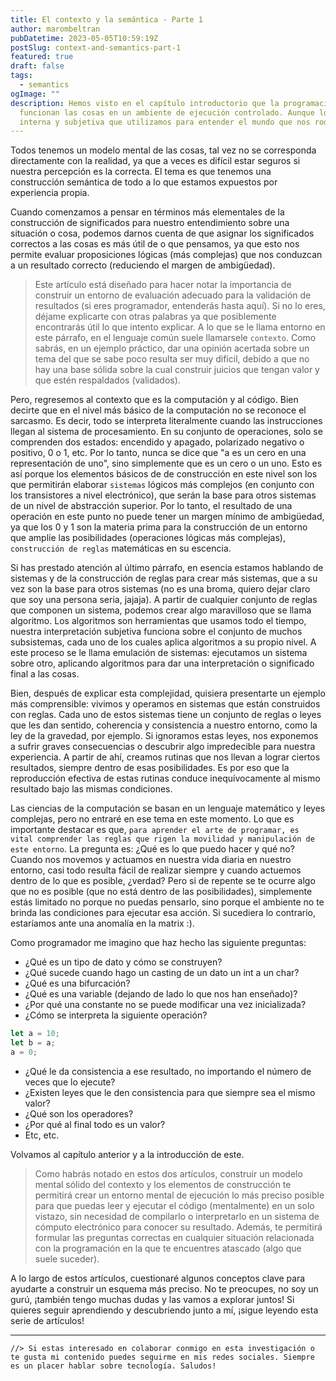 ```yaml
---
title: El contexto y la semántica - Parte 1
author: marombeltran
pubDatetime: 2023-05-05T10:59:19Z
postSlug: context-and-semantics-part-1
featured: true
draft: false
tags:
  - semantics
ogImage: ""
description: Hemos visto en el capítulo introductorio que la programación nos ayuda a comprender a través del modelado de información cómo es que 
  funcionan las cosas en un ambiente de ejecución controlado. Aunque lo digimos en palabras como estas "un modelo mental se refiere a una representación 
  interna y subjetiva que utilizamos para entender el mundo que nos rodea", entendiendo por modelo mental como ambiente de ejecución...
---
```

Todos tenemos un modelo mental de las cosas, tal vez no se corresponda directamente con la realidad, ya que a veces es difícil estar seguros si nuestra percepción 
es la correcta. El tema es que tenemos una construcción semántica de todo a lo que estamos expuestos por experiencia propia. 

Cuando comenzamos a pensar en términos más elementales de la construcción de significados para nuestro entendimiento sobre una situación o cosa, podemos darnos 
cuenta de que asignar los significados correctos a las cosas es más útil de o que pensamos, ya que esto nos permite evaluar proposiciones lógicas (más complejas) que nos 
conduzcan a un resultado correcto (reduciendo el margen de ambigüedad).

> Este artículo está diseñado para hacer notar la importancia de construir un entorno de evaluación adecuado para la validación de resultados (si eres programador, 
entenderás hasta aquí). Si no lo eres, déjame explicarte con otras palabras ya que posiblemente encontrarás útil lo que intento explicar. A lo que se le llama entorno en este párrafo, 
en el lenguaje común suele llamarsele `contexto`. Como sabrás, en un ejemplo práctico, dar una opinión acertada sobre un tema del que se sabe poco resulta ser muy difícil, 
debido a que no hay una base sólida sobre la cual construir juicios que tengan valor y que estén respaldados (validados).

Pero, regresemos al contexto que es la computación y al código. Bien decirte que en el nivel más básico de la computación no se reconoce el sarcasmo. 
Es decir, todo se interpreta literalmente cuando las instrucciones llegan al 
sistema de procesamiento. En su conjunto de operaciones, solo se comprenden dos estados: encendido y apagado, polarizado negativo o positivo, 0 o 1, etc. 
Por lo tanto, nunca se dice que "a es un cero en una representación de uno", sino simplemente que es un cero o un uno. Esto es así porque los elementos básicos de 
de construcción en este nivel son los que permitirán elaborar `sistemas` lógicos más complejos (en conjunto con los transistores a nivel electrónico), que serán la 
base para otros sistemas de un nivel de abstracción superior. Por lo tanto, el resultado de una operación en este punto no puede tener un margen mínimo de ambigüedad, 
ya que los 0 y 1 son la materia prima para la construcción de un entorno que amplíe las posibilidades (operaciones lógicas más complejas), `construcción de reglas` 
matemáticas en su escencia.

Si has prestado atención al último párrafo, en esencia estamos hablando de sistemas y de la construcción de reglas para crear más sistemas, que a su vez son la base para otros 
sistemas (no es una broma, quiero dejar claro que soy una persona seria, jajaja). A partir de cualquier conjunto de reglas que componen un sistema, podemos 
crear algo maravilloso que se llama algoritmo. Los algoritmos son herramientas que usamos todo el tiempo, nuestra interpretación subjetiva funciona sobre 
el conjunto de muchos subsistemas, cada uno de los cuales aplica algoritmos a su propio nivel. A este proceso se le llama emulación de sistemas: ejecutamos 
un sistema sobre otro, aplicando algoritmos para dar una interpretación o significado final a las cosas.

Bien, después de explicar esta complejidad, quisiera presentarte un ejemplo más comprensible: vivimos y operamos en sistemas que están construidos con reglas. 
Cada uno de estos sistemas tiene un conjunto de reglas o leyes que les dan sentido, coherencia y consistencia a nuestro entorno, como la ley de la gravedad, 
por ejemplo. Si ignoramos estas leyes, nos exponemos a sufrir graves consecuencias o descubrir algo impredecible para nuestra experiencia. A partir de ahí, 
creamos rutinas que nos llevan a lograr ciertos resultados, siempre dentro de esas posibilidades. Es por eso que la reproducción efectiva de estas rutinas 
conduce inequívocamente al mismo resultado bajo las mismas condiciones.

Las ciencias de la computación se basan en un lenguaje matemático y leyes complejas, pero no entraré en ese tema en este momento. Lo que es importante 
destacar es que, `para aprender el arte de programar, es vital comprender las reglas que rigen la movilidad y manipulación de este entorno`. 
La pregunta es: ¿Qué es lo que puedo hacer y qué no? Cuando nos movemos y actuamos en nuestra vida diaria en nuestro entorno, casi todo resulta fácil 
de realizar siempre y cuando actuemos dentro de lo que es posible, ¿verdad? Pero si de repente se te ocurre algo que no es posible (que no está dentro de 
las posibilidades), simplemente estás limitado no porque no puedas pensarlo, sino porque el ambiente no te brinda las condiciones para ejecutar esa acción. 
Si sucediera lo contrario, estaríamos ante una anomalía en la matrix :). 

Como programador me imagino que haz hecho las siguiente preguntas:
- ¿Qué es un tipo de dato y cómo se construyen?
- ¿Qué sucede cuando hago un casting de un dato un int a un char?
- ¿Qué es una bifurcación?
- ¿Qué es una variable (dejando de lado lo que nos han enseñado)?
- ¿Por qué una constante no se puede modificar una vez inicializada?
- ¿Cómo se interpreta la siguiente operación? 
```ts
let a = 10;
let b = a;
a = 0;
```
- ¿Qué le da consistencia a ese resultado, no importando el número de veces que lo ejecute?
- ¿Existen leyes que le den consistencia para que siempre sea el mismo valor?
- ¿Qué son los operadores?
- ¿Por qué al final todo es un valor?
- Etc, etc.

Volvamos al capítulo anterior y a la introducción de este.
> Como habrás notado en estos dos artículos, construir un modelo mental sólido del contexto y los elementos de construcción te 
permitirá crear un entorno mental de ejecución lo más preciso posible para que puedas leer y ejecutar el código (mentalmente) en un solo vistazo, 
sin necesidad de compilarlo o interpretarlo en un sistema de cómputo electrónico para conocer su resultado. Además, te permitirá formular las preguntas correctas 
en cualquier situación relacionada con la programación en la que te encuentres atascado (algo que suele suceder).

A lo largo de estos artículos, cuestionaré algunos conceptos clave para ayudarte a construir un esquema más preciso. 
No te preocupes, no soy un gurú, ¡también tengo muchas dudas y las vamos a explorar 
juntos! Si quieres seguir aprendiendo y descubriendo junto a mí, ¡sigue leyendo esta serie de artículos!

---
`//> Si estas interesado en colaborar conmigo en esta investigación o te gusta mi contenido puedes seguirme en mis redes sociales. Siempre 
es un placer hablar sobre tecnología. Saludos!`
